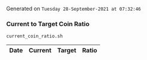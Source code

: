 Generated on `Tuesday 28-September-2021 at 07:32:46`

### Current to Target Coin Ratio
`current_coin_ratio.sh`

Date|Current|Target|Ratio
---|---|---|---
